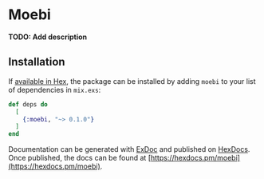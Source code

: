 # Moebi

**TODO: Add description**

## Installation

If [available in Hex](https://hex.pm/docs/publish), the package can be installed
by adding `moebi` to your list of dependencies in `mix.exs`:

```elixir
def deps do
  [
    {:moebi, "~> 0.1.0"}
  ]
end
```

Documentation can be generated with [ExDoc](https://github.com/elixir-lang/ex_doc)
and published on [HexDocs](https://hexdocs.pm). Once published, the docs can
be found at [https://hexdocs.pm/moebi](https://hexdocs.pm/moebi).

